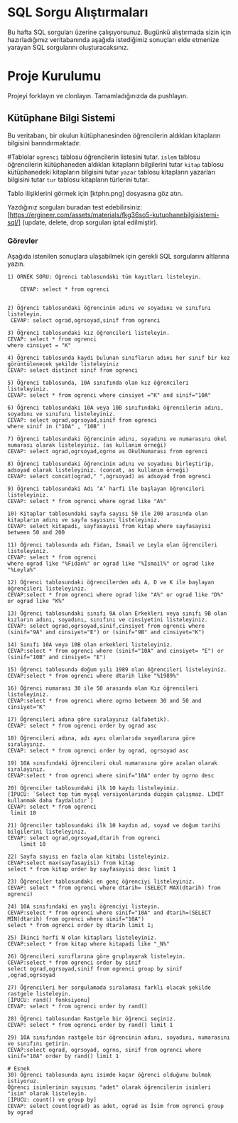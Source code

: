 # SQL Sorgu Alıştırmaları

Bu hafta SQL sorguları üzerine çalışıyorsunuz. Bugünkü alıştırmada sizin için hazırladığımız veritabanında aşağıda istediğimiz sonuçları elde etmenize yarayan SQL sorgularını oluşturacaksınız.

# Proje Kurulumu

Projeyi forklayın ve clonlayın. Tamamladığınızda da pushlayın.

## Kütüphane Bilgi Sistemi

Bu veritabanı, bir okulun kütüphanesinden öğrencilerin aldıkları kitapların bilgisini barındırmaktadır.

#Tablolar
`ogrenci` tablosu öğrencilerin listesini tutar.
`islem` tablosu öğrencilerin kütüphaneden aldıkları kitapların bilgilerini tutar
`kitap` tablosu kütüphanedeki kitapların bilgisini tutar
`yazar` tablosu kitapların yazarları bilgisini tutar
`tur` tablosu kitapların türlerini tutar.

Tablo ilişiklerini görmek için [ktphn.png] dosyasına göz atın.

Yazdığınız sorguları buradan test edebilirsiniz: [https://ergineer.com/assets/materials/fkg36so5-kutuphanebilgisistemi-sql/] (update, delete, drop sorguları iptal edilmiştir).

### Görevler

Aşağıda istenilen sonuçlara ulaşabilmek için gerekli SQL sorgularını altlarına yazın.

    1) ÖRNEK SORU: Öğrenci tablosundaki tüm kayıtları listeleyin.

    	CEVAP: select * from ogrenci


    2) Öğrenci tablosundaki öğrencinin adını ve soyadını ve sınıfını listeleyin.
     CEVAP: select ograd,ogrsoyad,sinif from ogrenci

    3) Öğrenci tablosundaki kız öğrencileri listeleyin.
    CEVAP: select * from ogrenci
    where cinsiyet = "K"

    4) Öğrenci tablosunda kaydı bulunan sınıfların adını her sınıf bir kez görüntülenecek şekilde listeleyiniz
    CEVAP: select distinct sinif from ogrenci

    5) Öğrenci tablosunda, 10A sınıfında olan kız öğrencileri listeleyiniz.
    CEVAP: select * from ogrenci where cinsiyet ="K" and sinif="10A"

    6) Öğrenci tablosundaki 10A veya 10B sınıfındaki öğrencilerin adını, soyadını ve sınıfını listeleyiniz.
    CEVAP: select ograd,ogrsoyad,sinif from ogrenci
    where sinif in ("10A" , "10B" )

    7) Öğrenci tablosundaki öğrencinin adını, soyadını ve numarasını okul numarası olarak listeleyiniz. (as kullanım örneği)
    CEVAP: select ograd,ogrsoyad,ogrno as OkulNumarası from ogrenci

    8) Öğrenci tablosundaki öğrencinin adını ve soyadını birleştirip, adsoyad olarak listeleyiniz. (concat, as kullanım örneği)
    CEVAP: select concat(ograd," ",ogrsoyad) as adsoyad from ogrenci

    9) Öğrenci tablosundaki Adı ‘A’ harfi ile başlayan öğrencileri listeleyiniz.
    CEVAP: select * from ogrenci where ograd like "A%"

    10) Kitaplar tablosundaki sayfa sayısı 50 ile 200 arasında olan kitapların adını ve sayfa sayısını listeleyiniz.
    CEVAP: select kitapadi, sayfasayisi from kitap where sayfasayisi between 50 and 200

    11) Öğrenci tablosunda adı Fidan, İsmail ve Leyla olan öğrencileri listeleyiniz.
    CEVAP: select * from ogrenci
    where ograd like "%Fidan%" or ograd like "%İsmail%" or ograd like "%Leyla%"

    12) Öğrenci tablosundaki öğrencilerden adı A, D ve K ile başlayan öğrencileri listeleyiniz.
    CEVAP:select * from ogrenci where ograd like "A%" or ograd like "D%" or ograd like "K%"

    13) Öğrenci tablosundaki sınıfı 9A olan Erkekleri veya sınıfı 9B olan kızların adını, soyadını, sınıfını ve cinsiyetini listeleyiniz.
    CEVAP: select ograd,ogrsoyad,sinif,cinsiyet from ogrenci where (sinif="9A" and cinsiyet="E") or (sinif="9B" and cinsiyet="K")

    14) Sınıfı 10A veya 10B olan erkekleri listeleyiniz.
    CEVAP:select * from ogrenci where (sinif="10A" and cinsiyet= "E") or (sinif="10B" and cinsiyet= "E")

    15) Öğrenci tablosunda doğum yılı 1989 olan öğrencileri listeleyiniz.
    CEVAP:select * from ogrenci where dtarih like "%1989%"

    16) Öğrenci numarası 30 ile 50 arasında olan Kız öğrencileri listeleyiniz.
    CEVAP:select * from ogrenci where ogrno between 30 and 50 and cinsiyet="K"

    17) Öğrencileri adına göre sıralayınız (alfabetik).
    CEVAP: select * from ogrenci order by ograd asc

    18) Öğrencileri adına, adı aynı olanlarıda soyadlarına göre sıralayınız.
    CEVAP: select * from ogrenci order by ograd, ogrsoyad asc

    19) 10A sınıfındaki öğrencileri okul numarasına göre azalan olarak sıralayınız.
    CEVAP:select * from ogrenci where sinif="10A" order by ogrno desc

    20) Öğrenciler tablosundaki ilk 10 kaydı listeleyiniz.
    [İPUCU: `Select top tüm mysql versiyonlarında düzgün çalışmaz. LİMİT kullanmak daha faydalıdır`]
    CEVAP: select * from ogrenci
     limit 10

    21) Öğrenciler tablosundaki ilk 10 kaydın ad, soyad ve doğum tarihi bilgilerini listeleyiniz.
    CEVAP: select ograd,ogrsoyad,dtarih from ogrenci
        limit 10

    22) Sayfa sayısı en fazla olan kitabı listeleyiniz.
    CEVAP:select max(sayfasayisi) from kitap
    select * from kitap order by sayfasayisi desc limit 1

    23) Öğrenciler tablosundaki en genç öğrenciyi listeleyiniz.
    CEVAP: select * from ogrenci where dtarih= (SELECT MAX(dtarih) from ogrenci)

    24) 10A sınıfındaki en yaşlı öğrenciyi listeyin.
    CEVAP:select * from ogrenci where sinif="10A" and dtarih=(SELECT MİN(dtarih) from ogrenci where sinif="10A")
    select * from ogrenci order by dtarih limit 1;

    25) İkinci harfi N olan kitapları listeleyiniz.
    CEVAP:select * from kitap where kitapadi like "_N%"

    26) Öğrencileri sınıflarına göre gruplayarak listeleyin.
    CEVAP:select * from ogrenci order by sinif
    select ograd,ogrsoyad,sinif from ogrenci group by sinif ,ograd,ogrsoyad

    27) Öğrencileri her sorgulamada sıralaması farklı olacak şekilde rastgele listeleyin.
    [İPUCU: rand() fonksiyonu]
    CEVAP: select * from ogrenci order by rand()

    28) Öğrenci tablosundan Rastgele bir öğrenci seçiniz.
    CEVAP: select * from ogrenci order by rand() limit 1

    29) 10A sınıfından rastgele bir öğrencinin adını, soyadını, numarasını ve sınıfını getirin.
    CEVAP:select ograd, ogrsoyad, ogrno, sinif from ogrenci where sinif="10A" order by rand() limit 1

    # Esnek
    30) Öğrenci tablosunda aynı isimde kaçar öğrenci olduğunu bulmak istiyoruz.
    Öğrenci isimlerinin sayısını "adet" olarak öğrencilerin isimleri "isim" olarak listeleyin.
    [İPUCU: count() ve group by]
    CEVAP: select count(ograd) as adet, ograd as İsim from ogrenci group by ograd
